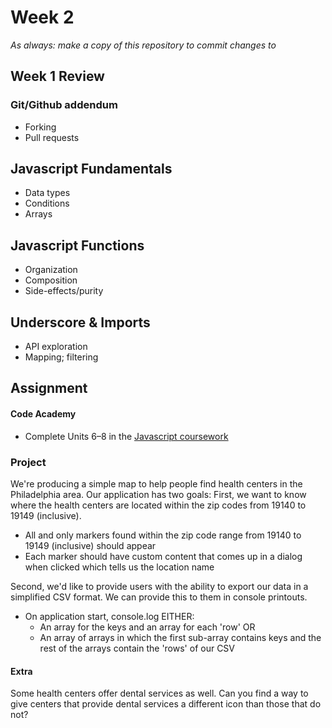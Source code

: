 # Week 2

*As always: make a copy of this repository to commit changes to*

## Week 1 Review

### Git/Github addendum
- Forking
- Pull requests

## Javascript Fundamentals
- Data types
- Conditions
- Arrays

## Javascript Functions
- Organization
- Composition
- Side-effects/purity

## Underscore & Imports
- API exploration
- Mapping; filtering

## Assignment

#### Code Academy

* Complete Units 6–8 in the [Javascript coursework](https://www.codecademy.com/learn/javascript)

### Project

We're producing a simple map to help people find health centers in the
Philadelphia area. Our application has two goals:
First, we want to know where the health centers are located within the
zip codes from 19140 to 19149 (inclusive).
* All and only markers found within the zip code range from 19140 to
  19149 (inclusive) should appear
* Each marker should have custom content that comes up in a dialog when
  clicked which tells us the location name

Second, we'd like to provide users with the ability to export our data
in a simplified CSV format. We can provide this to them in console printouts.
* On application start, console.log EITHER:
    * An array for the keys and an array for each 'row' OR
    * An array of arrays in which the first sub-array contains keys and
      the rest of the arrays contain the 'rows' of our CSV

#### Extra

Some health centers offer dental services as well. Can you find a way to
give centers that provide dental services a different icon than those
that do not?

